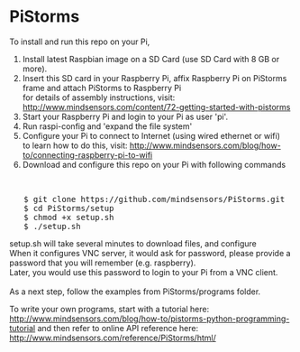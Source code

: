 # PiStorms

To install and run this repo on your Pi,<br>

1) Install latest Raspbian image on a SD Card (use SD Card with 8 GB or more).<br>
2) Insert this SD card in your Raspberry Pi, affix Raspberry Pi on PiStorms frame and attach PiStorms to Raspberry Pi <br>
   for details of assembly instructions, visit: http://www.mindsensors.com/content/72-getting-started-with-pistorms<br>
3) Start your Raspberry Pi and login to your Pi as user 'pi'.<br>
4) Run raspi-config and 'expand the file system'<br>
5) Configure your Pi to connect to Internet (using wired ethernet or wifi)<br>
   to learn how to do this, visit: http://www.mindsensors.com/blog/how-to/connecting-raspberry-pi-to-wifi<br>
6) Download and configure this repo on your Pi with following commands<br>
<br>
<pre>
   $ git clone https://github.com/mindsensors/PiStorms.git
   $ cd PiStorms/setup
   $ chmod +x setup.sh
   $ ./setup.sh
</pre>

setup.sh will take several minutes to download files, and configure<br>
When it configures VNC server, it would ask for password, please provide a password that you will remember (e.g. raspberry).<br>Later, you would use this password to login to your Pi from a VNC client.
<br>
<br>
As a next step, follow the examples from PiStorms/programs folder. 

To write your own programs, start with a tutorial here: http://www.mindsensors.com/blog/how-to/pistorms-python-programming-tutorial
and then refer to online API reference here: http://www.mindsensors.com/reference/PiStorms/html/
